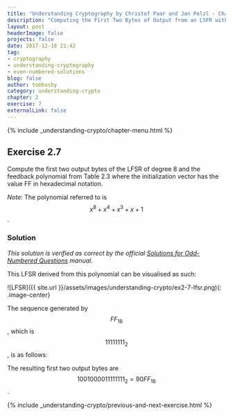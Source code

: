 ```yaml
---
title: "Understanding Cryptography by Christof Paar and Jan Pelzl - Chapter 1 Solutions - Ex2.7"
description: "Computing the First Two Bytes of Output from an LSFR with an 8th Degree Polynomial"
layout: post
headerImage: false
projects: false
date: 2017-12-18 21:42
tag:
- cryptography
- understanding-cryptography
- even-numbered-solutions
blog: false
author: tombusby
category: understanding-crypto
chapter: 2
exercise: 7
externalLink: false
---
```


{% include _understanding-crypto/chapter-menu.html %}

## Exercise 2.7

Compute the first two output bytes of the LFSR of degree 8 and the feedback polynomial from Table 2.3 where the initialization vector has the value FF in hexadecimal notation.

*Note*: The polynomial referred to is $$x^8 + x^4 + x^3 + x + 1$$.

### Solution

*This solution is verified as correct by the official [Solutions for Odd-Numbered Questions](http://wiki.crypto.rub.de/Buch/en/download/Understanding_Cryptography_Odd_Solutions.pdf) manual.*

This LFSR derived from this polynomial can be visualised as such:

![LFSR]({{ site.url }}/assets/images/understanding-crypto/ex2-7-lfsr.png){: .image-center}

The sequence generated by $$FF_{16}$$, which is $$ 11111111_2 $$, is as follows:

<div style="text-align: center;">
<script type="math/tex">
\begin{array}{c c c c c c c c|c}
s_7 & s_6 & s_5 & s_4 & s_3 & s_2 & s_1 & s_0 & \text{Output} \\ \hline
1 & 1 & 1 & 1 & 1 & 1 & 1 & 1 & 1 \\
0 & 1 & 1 & 1 & 1 & 1 & 1 & 1 & 1 \\
0 & 0 & 1 & 1 & 1 & 1 & 1 & 1 & 1 \\
0 & 0 & 0 & 1 & 1 & 1 & 1 & 1 & 1 \\
0 & 0 & 0 & 0 & 1 & 1 & 1 & 1 & 1 \\
1 & 0 & 0 & 0 & 0 & 1 & 1 & 1 & 1 \\
0 & 1 & 0 & 0 & 0 & 0 & 1 & 1 & 1 \\
0 & 0 & 1 & 0 & 0 & 0 & 0 & 1 & 1 \\
1 & 0 & 0 & 1 & 0 & 0 & 0 & 0 & 0 \\
1 & 1 & 0 & 0 & 1 & 0 & 0 & 0 & 0 \\
1 & 1 & 1 & 0 & 0 & 1 & 0 & 0 & 0 \\
0 & 1 & 1 & 1 & 0 & 0 & 1 & 0 & 0 \\
0 & 0 & 1 & 1 & 1 & 0 & 0 & 1 & 1 \\
1 & 0 & 0 & 1 & 1 & 1 & 0 & 0 & 0 \\
0 & 1 & 0 & 0 & 1 & 1 & 1 & 0 & 0 \\
0 & 0 & 1 & 0 & 0 & 1 & 1 & 1 & 1
\end{array}
</script>
</div>

The resulting first two output bytes are $$ 1001000011111111_2 = {90FF}_{16} $$.

{% include _understanding-crypto/previous-and-next-exercise.html %}

